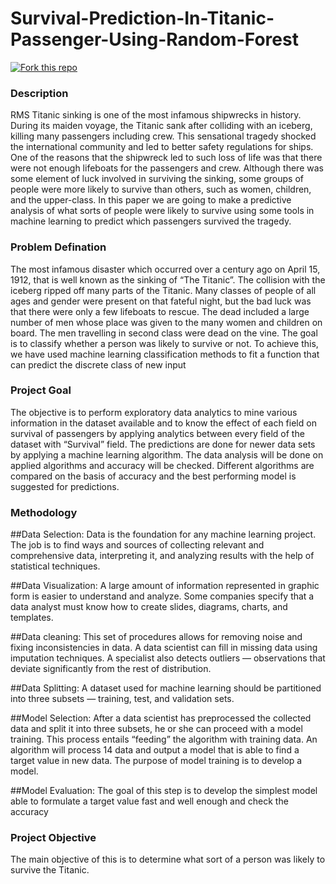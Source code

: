 # Survival-Prediction-In-Titanic-Passenger-Using-Random-Forest

<a href="https://github.com/prateekiiest/boston_housing"><img style="position: relative; top: 0; left: 0; border: 0;" src="https://68.media.tumblr.com/38ae897f20630ef88e6484dea00db3b3/tumblr_mm8fhitR3u1rwwvg9o1_500.gif" alt=" Fork this repo" data-canonical-></a>

### Description

RMS Titanic sinking is one of the most infamous shipwrecks in history. During
its maiden voyage, the Titanic sank after colliding with an iceberg, killing many
passengers including crew. This sensational tragedy shocked the international
community and led to better safety regulations for ships. One of the reasons that
the shipwreck led to such loss of life was that there were not enough lifeboats
for the passengers and crew. Although there was some element of luck involved
in surviving the sinking, some groups of people were more likely to survive
than others, such as women, children, and the upper-class. In this paper we are
going to make a predictive analysis of what sorts of people were likely to
survive using some tools in machine learning to predict which passengers
survived the tragedy.

### Problem Defination

The most infamous disaster which occurred over a century ago on April 15,
1912, that is well known as the sinking of “The Titanic”. The collision with
the iceberg ripped off many parts of the Titanic. Many classes of people of all
ages and gender were present on that fateful night, but the bad luck was that
there were only a few lifeboats to rescue. The dead included a large number of
men whose place was given to the many women and children on board. The
men travelling in second class were dead on the vine. The goal is to classify
whether a person was likely to survive or not. To achieve this, we have used
machine learning classification methods to fit a function that can predict the
discrete class of new input

### Project Goal

The objective is to perform exploratory data analytics to mine various
information in the dataset available and to know the effect of each field on
survival of passengers by applying analytics between every field of the dataset
with “Survival” field. The predictions are done for newer data sets by
applying a machine learning algorithm. The data analysis will be done on
applied algorithms and accuracy will be checked. Different algorithms are
compared on the basis of accuracy and the best performing model is suggested
for predictions.


### Methodology

##Data Selection:
Data is the foundation for any machine learning project. The
job is to find ways and sources of collecting relevant and comprehensive data,
interpreting it, and analyzing results with the help of statistical techniques.

##Data Visualization:
A large amount of information represented in graphic form
is easier to understand and analyze. Some companies specify that a data analyst
must know how to create slides, diagrams, charts, and templates.

##Data cleaning:
This set of procedures allows for removing noise and fixing
inconsistencies in data. A data scientist can fill in missing data using imputation
techniques. A specialist also detects outliers — observations that deviate
significantly from the rest of distribution.

##Data Splitting: 
A dataset used for machine learning should be partitioned into
three subsets — training, test, and validation sets.

##Model Selection:
After a data scientist has preprocessed the collected data and
split it into three subsets, he or she can proceed with a model training. This
process entails “feeding” the algorithm with training data. An algorithm will
process 14 data and output a model that is able to find a target value in new
data. The purpose of model training is to develop a model.

##Model Evaluation: The goal of this step is to develop the simplest model able
to formulate a target value fast and well enough and check the accuracy



### Project Objective

The main objective of this is to determine what sort of a person was likely to
survive the Titanic.



















